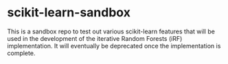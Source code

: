 # scikit-learn-sandbox
This is a sandbox repo to test out various scikit-learn features that will be used in the development of the iterative Random Forests (iRF) implementation. It will eventually be deprecated once the implementation is complete.
